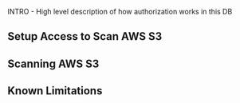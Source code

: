 INTRO - High level description of how authorization works in this DB

## Setup Access to Scan AWS S3

## Scanning AWS S3

## Known Limitations


